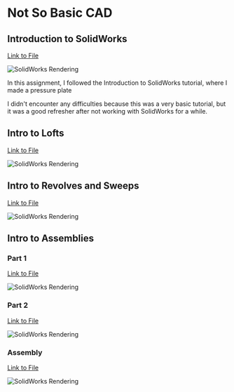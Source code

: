 # Not So Basic CAD


## Introduction to SolidWorks
<a href="https://github.com/jbailey24/Not-So-Basic-CAD/blob/master/Basics/Intro_to_SoildWorks.SLDPRT">Link to File</a> <br/>

![SolidWorks Rendering](https://lh6.googleusercontent.com/CbwzETQA5l0t3MZgjxq8EPP3CjqBPCud2LAkbhgsgq-BYQovwZhga_FAwdska8BVqJ4qXXRkPl3D81i0dLfnmzF4BLibkACv6xpZyuJyhJBzmszG_9_IMOrcZqOrU4KU8xb5IpOB)

In this assignment, I followed the Introduction to SolidWorks tutorial, where I made a pressure plate

I didn't encounter any difficulties because this was a very basic tutorial, but it was a good refresher after not working with SolidWorks for a while.


## Intro to Lofts
<a href="https://github.com/jbailey24/Not-So-Basic-CAD/blob/master/Hammer_Lofts/HammerHead.SLDPRT">Link to File</a> <br/>

![SolidWorks Rendering](https://lh5.googleusercontent.com/3nfvcuqbYcyEgf24aTQTiO298Ov_e3fcIdKIdWpjW3I379o5ZwWFByKu8VuA6hsRrt8sbJzGLb0-qAPeFP_MxkQiJwp_GCqFOBhqgNPvjLg9-JrTDT2tYZe6Cizh2RHFuJ-rSPxF)


## Intro to Revolves and Sweeps
<a href="https://github.com/jbailey24/Not-So-Basic-CAD/blob/master/Lamp_Sweeps/Cstick.sldprt">Link to File</a> <br/>

![SolidWorks Rendering](https://lh5.googleusercontent.com/GBI30gdE-mzjkhvwfIglbgTo0ShspY4b6WdoqDWUBZclJ9WyBX0lRqbiBkrk7C3fABtUBlj2ypK53pvF07Smd0ZpdCamFLfUmVfrS18CgOgY59e0epKGFcU3XGcE1MKtZl1ctz4h)


## Intro to Assemblies
### Part 1
<a href="https://github.com/jbailey24/Not-So-Basic-CAD/blob/master/Peanut_Shelling/Intro_to_shelling_peanuts.SLDPRT">Link to File</a> <br/>

![SolidWorks Rendering](https://lh6.googleusercontent.com/spSUcocgxUCaHgBKU4z7O7crJimPI9MkB5xozAEJepmgZjwferyyOmtR6oGOBoAO5OO0uTpE0IB4mTXi0t9J7I4CUeeSNRrVqVv0Tj9S8TehH9Z1fKMemo9FAifvoDiDOJ6oJMbs)

### Part 2
<a href="https://github.com/jbailey24/Not-So-Basic-CAD/blob/master/Peanut_Shelling/Intro_to_shelling_peanuts_2.SLDPRT">Link to File</a> <br/>

![SolidWorks Rendering](https://lh6.googleusercontent.com/V2PRxVqBTU_ZUgjtOF-SQkK4KyRHEiAOJT_abFiulgWULDLgIxezL-DfD-zPjm4titvzwqQXO6lV33HHNTvoIfG8dQZG0YzvRj3jLVt19x8KUWbaxLGZIhOn47-nvlnEX7-_MFrR)

### Assembly
<a href="https://github.com/jbailey24/Not-So-Basic-CAD/blob/master/Peanut_Shelling/Peanut_Shelling_Cannon.SLDASM">Link to File</a> <br/>

![SolidWorks Rendering](https://lh4.googleusercontent.com/nWtsba6O_HYMCBssNTRICOANxSbK09qsIDKyaGA4HEiuVo5UVecCajXDhO0qwAOzi2_BdQ1dCYynI1xk403OqZBAwa-pOyWWjFApBtoqI3_kc2gJSa8zfKTyTLr2eVw6xNB9PlDN)
